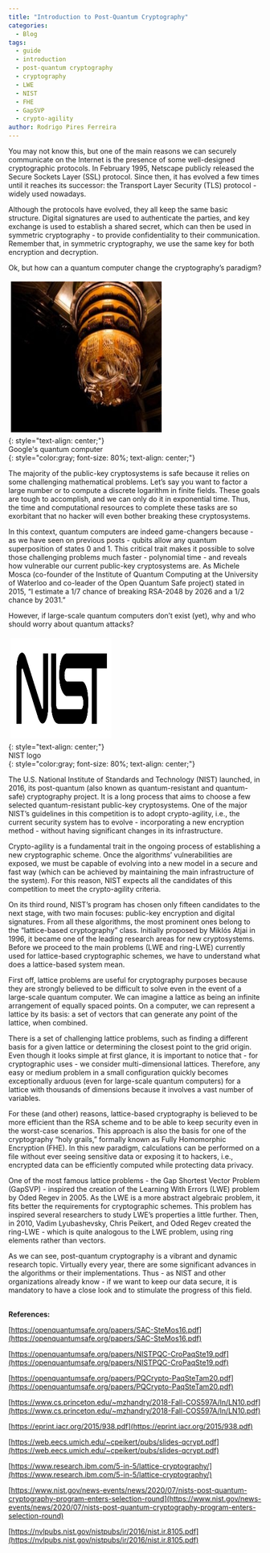 ```yaml
---
title: "Introduction to Post-Quantum Cryptography"
categories:
  - Blog
tags:
  - guide
  - introduction
  - post-quantum cryptography
  - cryptography
  - LWE
  - NIST
  - FHE
  - GapSVP
  - crypto-agility
author: Rodrigo Pires Ferreira
---
```


You may not know this, but one of the main reasons we can securely communicate on the Internet is the presence of some well-designed cryptographic protocols. In February 1995, Netscape publicly released the Secure Sockets Layer (SSL) protocol. Since then, it has evolved a few times until it reaches its successor: the Transport Layer Security (TLS) protocol - widely used nowadays.

Although the protocols have evolved, they all keep the same basic structure. Digital signatures are used to authenticate the parties, and key exchange is used to establish a shared secret, which can then be used in symmetric cryptography - to provide confidentiality to their communication. Remember that, in symmetric cryptography, we use the same key for both encryption and decryption. 

Ok, but how can a quantum computer change the cryptography’s paradigm?

<div>
<img style="float: middle; padding: 5px" src="/assets/images/Rodrigo_PQC/google_quantum_computer.jpg" width="300" height="300"/>
</div>
{: style="text-align: center;"}
<div>
Google's quantum computer
</div>
{: style="color:gray; font-size: 80%; text-align: center;"}
<br>

The majority of the public-key cryptosystems is safe because it relies on some challenging mathematical problems. Let’s say you want to factor a large number or to compute a discrete logarithm in finite fields. These goals are tough to accomplish, and we can only do it in exponential time. Thus, the time and computational resources to complete these tasks are so exorbitant that no hacker will even bother breaking these cryptosystems.

In this context, quantum computers are indeed game-changers because - as we have seen on previous posts - qubits allow any quantum superposition of states 0 and 1. This critical trait makes it possible to solve those challenging problems much faster - polynomial time - and reveals how vulnerable our current public-key cryptosystems are. As Michele Mosca (co-founder of the Institute of Quantum Computing at the University of Waterloo and co-leader of the Open Quantum Safe project) stated in 2015, “I estimate a 1/7 chance of breaking RSA-2048 by 2026 and a 1/2 chance by 2031.” 

However, if large-scale quantum computers don’t exist (yet), why and who should worry about quantum attacks?

<div>
<img style="margin-left:auto; margin-right:auto; padding: 5px" src="/assets/images/Rodrigo_PQC/NIST_logo.jpg" width="200" height="200"/>
</div>
{: style="text-align: center;"}
<div>
NIST logo
</div>
{: style="color:gray; font-size: 80%; text-align: center;"}
<br>

The U.S. National Institute of Standards and Technology (NIST) launched, in 2016, its post-quantum (also known as quantum-resistant and quantum-safe) cryptography project. It is a long process that aims to choose a few selected quantum-resistant public-key cryptosystems. One of the major NIST’s guidelines in this competition is to adopt crypto-agility, i.e., the current security system has to evolve - incorporating a new encryption method - without having significant changes in its infrastructure.

Crypto-agility is a fundamental trait in the ongoing process of establishing a new cryptographic scheme. Once the algorithms’ vulnerabilities are exposed, we must be capable of evolving into a new model in a secure and fast way (which can be achieved by maintaining the main infrastructure of the system). For this reason, NIST expects all the candidates of this competition to meet the crypto-agility criteria.      

On its third round, NIST’s program has chosen only fifteen candidates to the next stage, with two main focuses: public-key encryption and digital signatures. From all these algorithms, the most prominent ones belong to the “lattice-based cryptography” class. Initially proposed by Miklós Atjai in 1996, it became one of the leading research areas for new cryptosystems. Before we proceed to the main problems (LWE and ring-LWE) currently used for lattice-based cryptographic schemes, we have to understand what does a lattice-based system mean. 

First off, lattice problems are useful for cryptography purposes because they are strongly believed to be difficult to solve even in the event of a large-scale quantum computer. We can imagine a lattice as being an infinite arrangement of equally spaced points. On a computer, we can represent a lattice by its basis: a set of vectors that can generate any point of the lattice, when combined.

There is a set of challenging lattice problems, such as finding a different basis for a given lattice or determining the closest point to the grid origin. Even though it looks simple at first glance, it is important to notice that - for cryptographic uses - we consider multi-dimensional lattices. Therefore, any easy or medium problem in a small configuration quickly becomes exceptionally arduous (even for large-scale quantum computers) for a lattice with thousands of dimensions because it involves a vast number of variables.

For these (and other) reasons, lattice-based cryptography is believed to be more efficient than the RSA scheme and to be able to keep security even in the worst-case scenarios. This approach is also the basis for one of the cryptography “holy grails,” formally known as Fully Homomorphic Encryption (FHE). In this new paradigm, calculations can be performed on a file without ever seeing sensitive data or exposing it to hackers, i.e., encrypted data can be efficiently computed while protecting data privacy.  

One of the most famous lattice problems - the Gap Shortest Vector Problem (GapSVP) - inspired the creation of the Learning With Errors (LWE) problem by Oded Regev in 2005. As the LWE is a more abstract algebraic problem, it fits better the requirements for cryptographic schemes. This problem has inspired several researchers to study LWE’s properties a little further. Then, in 2010, Vadim Lyubashevsky, Chris Peikert, and Oded Regev created the ring-LWE - which is quite analogous to the LWE problem, using ring elements rather than vectors. 

As we can see, post-quantum cryptography is a vibrant and dynamic research topic. Virtually every year, there are some significant advances in the algorithms or their implementations. Thus - as NIST and other organizations already know - if we want to keep our data secure, it is mandatory to have a close look and to stimulate the progress of this field.       

<br>     
<b>References:</b>

[https://openquantumsafe.org/papers/SAC-SteMos16.pdf](https://openquantumsafe.org/papers/SAC-SteMos16.pdf)

[https://openquantumsafe.org/papers/NISTPQC-CroPaqSte19.pdf](https://openquantumsafe.org/papers/NISTPQC-CroPaqSte19.pdf)

[https://openquantumsafe.org/papers/PQCrypto-PaqSteTam20.pdf](https://openquantumsafe.org/papers/PQCrypto-PaqSteTam20.pdf)

[https://www.cs.princeton.edu/~mzhandry/2018-Fall-COS597A/ln/LN10.pdf](https://www.cs.princeton.edu/~mzhandry/2018-Fall-COS597A/ln/LN10.pdf)

[https://eprint.iacr.org/2015/938.pdf](https://eprint.iacr.org/2015/938.pdf)

[https://web.eecs.umich.edu/~cpeikert/pubs/slides-qcrypt.pdf](https://web.eecs.umich.edu/~cpeikert/pubs/slides-qcrypt.pdf)

[https://www.research.ibm.com/5-in-5/lattice-cryptography/](https://www.research.ibm.com/5-in-5/lattice-cryptography/)

[https://www.nist.gov/news-events/news/2020/07/nists-post-quantum-cryptography-program-enters-selection-round](https://www.nist.gov/news-events/news/2020/07/nists-post-quantum-cryptography-program-enters-selection-round)

[https://nvlpubs.nist.gov/nistpubs/ir/2016/nist.ir.8105.pdf](https://nvlpubs.nist.gov/nistpubs/ir/2016/nist.ir.8105.pdf)

